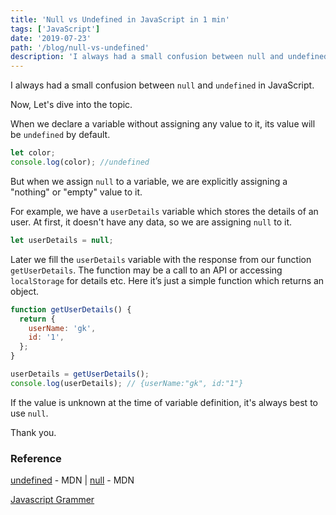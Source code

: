 ```yaml
---
title: 'Null vs Undefined in JavaScript in 1 min'
tags: ['JavaScript']
date: '2019-07-23'
path: '/blog/null-vs-undefined'
description: 'I always had a small confusion between null and undefined in JavaScript.'
---
```


I always had a small confusion between `null` and `undefined` in JavaScript.

Now, Let's dive into the topic.

When we declare a variable without assigning any value to it, its value will be `undefined` by default.

```js
let color;
console.log(color); //undefined
```

But when we assign `null` to a variable, we are explicitly assigning a "nothing" or "empty" value to it.

For example, we have a `userDetails` variable which stores the details of an user.
At first, it doesn't have any data, so we are assigning `null` to it.

```js
let userDetails = null;
```

Later we fill the `userDetails` variable with the response from our function `getUserDetails`. The function may be a call to an API or accessing `localStorage` for details etc. Here it’s just a simple function which returns an object.

```js
function getUserDetails() {
  return {
    userName: 'gk',
    id: '1',
  };
}

userDetails = getUserDetails();
console.log(userDetails); // {userName:"gk", id:"1"}
```

If the value is unknown at the time of variable definition, it's always best to use `null`.

Thank you.

### Reference

[undefined](https://developer.mozilla.org/en-US/docs/Web/JavaScript/Reference/Global_Objects/undefined) - MDN
| [null](https://developer.mozilla.org/en-US/docs/Web/JavaScript/Reference/Global_Objects/null) - MDN

[Javascript Grammer](https://twitter.com/js_tut)
